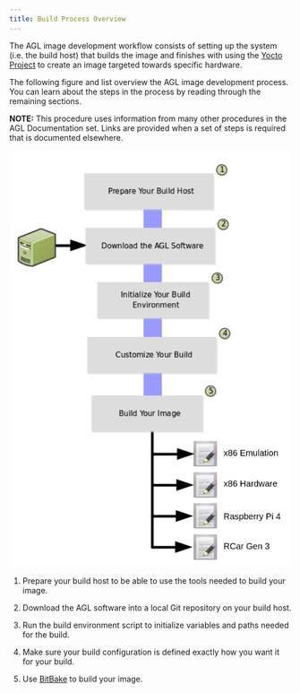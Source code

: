 ```yaml
---
title: Build Process Overview
---
```


The AGL image development workflow consists of setting up
the system (i.e. the build host) that builds the image and finishes with
using the
[Yocto Project](https://yoctoproject.org) to create an image
targeted towards specific hardware.

The following figure and list overview the AGL image development
process.
You can learn about the steps in the process by reading through the
remaining sections.

**NOTE:** This procedure uses information from many other procedures
in the AGL Documentation set.
Links are provided when a set of steps is required that is documented
elsewhere.

![](images/image-developer-workflow.png)

1. Prepare your build host to be able to use the tools needed to build your image.

2. Download the AGL software into a local Git repository on your build host.

3. Run the build environment script to initialize variables and paths needed for the build.

4. Make sure your build configuration is defined exactly how you want it for your build.

5. Use
   [BitBake](https://yoctoproject.org/docs/3.1.2/bitbake-user-manual/bitbake-user-manual.html)
   to build your image.
